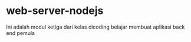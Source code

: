 # web-server-nodejs
Ini adalah modul ketiga dari kelas dicoding belajar membuat aplikasi back end pemula
